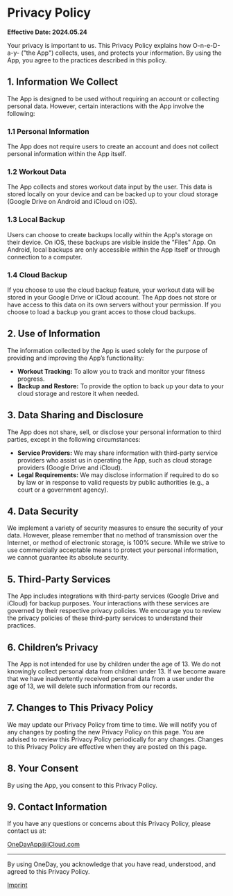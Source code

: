 # Privacy Policy

**Effective Date: 2024.05.24**

Your privacy is important to us. This Privacy Policy explains how O-n-e-D-a-y- ("the App") collects, uses, and protects your information. By using the App, you agree to the practices described in this policy.

## 1. Information We Collect
The App is designed to be used without requiring an account or collecting personal data. However, certain interactions with the App involve the following:

### 1.1 Personal Information
The App does not require users to create an account and does not collect personal information within the App itself.

### 1.2 Workout Data
The App collects and stores workout data input by the user. This data is stored locally on your device and can be backed up to your cloud storage (Google Drive on Android and iCloud on iOS).

### 1.3 Local Backup
Users can choose to create backups locally within the App's storage on their device. On iOS, these backups are visible inside the "Files" App. On Android, local backups are only accessible within the App itself or through connection to a computer.

### 1.4 Cloud Backup
If you choose to use the cloud backup feature, your workout data will be stored in your Google Drive or iCloud account. The App does not store or have access to this data on its own servers without your permission. If you choose to load a backup you grant acces to those cloud backups.

## 2. Use of Information
The information collected by the App is used solely for the purpose of providing and improving the App’s functionality:

- **Workout Tracking:** To allow you to track and monitor your fitness progress.
- **Backup and Restore:** To provide the option to back up your data to your cloud storage and restore it when needed.

## 3. Data Sharing and Disclosure
The App does not share, sell, or disclose your personal information to third parties, except in the following circumstances:

- **Service Providers:** We may share information with third-party service providers who assist us in operating the App, such as cloud storage providers (Google Drive and iCloud).
- **Legal Requirements:** We may disclose information if required to do so by law or in response to valid requests by public authorities (e.g., a court or a government agency).

## 4. Data Security
We implement a variety of security measures to ensure the security of your data. However, please remember that no method of transmission over the Internet, or method of electronic storage, is 100% secure. While we strive to use commercially acceptable means to protect your personal information, we cannot guarantee its absolute security.

## 5. Third-Party Services
The App includes integrations with third-party services (Google Drive and iCloud) for backup purposes. Your interactions with these services are governed by their respective privacy policies. We encourage you to review the privacy policies of these third-party services to understand their practices.

## 6. Children’s Privacy
The App is not intended for use by children under the age of 13. We do not knowingly collect personal data from children under 13. If we become aware that we have inadvertently received personal data from a user under the age of 13, we will delete such information from our records.

## 7. Changes to This Privacy Policy
We may update our Privacy Policy from time to time. We will notify you of any changes by posting the new Privacy Policy on this page. You are advised to review this Privacy Policy periodically for any changes. Changes to this Privacy Policy are effective when they are posted on this page.

## 8. Your Consent
By using the App, you consent to this Privacy Policy.

## 9. Contact Information
If you have any questions or concerns about this Privacy Policy, please contact us at:

[OneDayApp@iCloud.com](mailto:OneDayApp@iCloud.com)

---

By using OneDay, you acknowledge that you have read, understood, and agreed to this Privacy Policy.

[Imprint](https://chris20008.github.io/O-n-e-D-a-y-Info/imprint)
